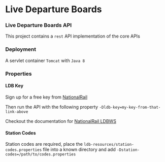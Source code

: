 # Live Departure Boards

### Live Departure Boards API

This project contains a `rest` API implementation of the core APIs

### Deployment

A servlet container `Tomcat` with `Java 8`

### Properties

#### LDB Key

Sign up for a free key from [NationalRail](http://realtime.nationalrail.co.uk/OpenLDBWSRegistration)

Then run the API with the following property `-Dldb-key=my-key-from-that-link-above`

Checkout the documentation for [NationalRail LDBWS](http://www.nationalrail.co.uk/46391.aspx)

#### Station Codes

Station codes are required, place the `ldb-resources/station-codes.properties` file into a known directory and add `-Dstation-codes=/path/to/codes.properties`
